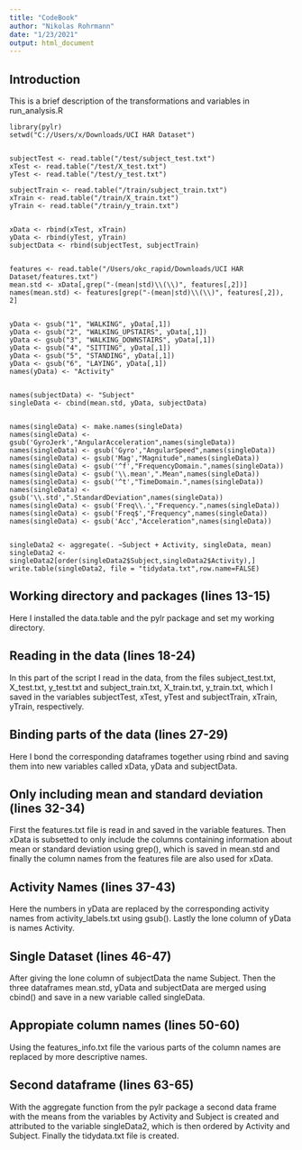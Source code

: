 ```yaml
---
title: "CodeBook"
author: "Nikolas Rohrmann"
date: "1/23/2021"
output: html_document
---
```

## Introduction

This is a brief description of the transformations and variables in 
run_analysis.R


```library(data.table)
library(pylr)
setwd("C://Users/x/Downloads/UCI HAR Dataset")


subjectTest <- read.table("/test/subject_test.txt")
xTest <- read.table("/test/X_test.txt")
yTest <- read.table("/test/y_test.txt")

subjectTrain <- read.table("/train/subject_train.txt")
xTrain <- read.table("/train/X_train.txt")
yTrain <- read.table("/train/y_train.txt")


xData <- rbind(xTest, xTrain)
yData <- rbind(yTest, yTrain)
subjectData <- rbind(subjectTest, subjectTrain)


features <- read.table("/Users/okc_rapid/Downloads/UCI HAR Dataset/features.txt")
mean.std <- xData[,grep("-(mean|std)\\(\\)", features[,2])]
names(mean.std) <- features[grep("-(mean|std)\\(\\)", features[,2]), 2]


yData <- gsub("1", "WALKING", yData[,1])
yData <- gsub("2", "WALKING_UPSTAIRS", yData[,1])
yData <- gsub("3", "WALKING_DOWNSTAIRS", yData[,1])
yData <- gsub("4", "SITTING", yData[,1])
yData <- gsub("5", "STANDING", yData[,1])
yData <- gsub("6", "LAYING", yData[,1])
names(yData) <- "Activity"


names(subjectData) <- "Subject"
singleData <- cbind(mean.std, yData, subjectData)


names(singleData) <- make.names(singleData)
names(singleData) <- gsub('GyroJerk',"AngularAcceleration",names(singleData))
names(singleData) <- gsub('Gyro',"AngularSpeed",names(singleData))
names(singleData) <- gsub('Mag',"Magnitude",names(singleData))
names(singleData) <- gsub('^f',"FrequencyDomain.",names(singleData))
names(singleData) <- gsub('\\.mean',".Mean",names(singleData))
names(singleData) <- gsub('^t',"TimeDomain.",names(singleData))
names(singleData) <- gsub('\\.std',".StandardDeviation",names(singleData))
names(singleData) <- gsub('Freq\\.',"Frequency.",names(singleData))
names(singleData) <- gsub('Freq$',"Frequency",names(singleData))
names(singleData) <- gsub('Acc',"Acceleration",names(singleData))


singleData2 <- aggregate(. ~Subject + Activity, singleData, mean)
singleData2 <- singleData2[order(singleData2$Subject,singleData2$Activity),]
write.table(singleData2, file = "tidydata.txt",row.name=FALSE)
```

## Working directory and packages (lines 13-15) 

Here I installed the data.table and the pylr package and set my working
directory.

## Reading in the data (lines 18-24)

In this part  of the script I read in the data, from the files
subject_test.txt, X_test.txt, y_test.txt and subject_train.txt, 
X_train.txt, y_train.txt, which I saved in the variables subjectTest,
xTest, yTest and subjectTrain, xTrain, yTrain, respectively.

## Binding parts of the data (lines 27-29)

Here I bond the corresponding dataframes together using rbind and saving
them into new variables called xData, yData and subjectData.

## Only including mean and standard deviation (lines 32-34)

First the features.txt file is read in and saved in the variable features.
Then xData is subsetted to only include the columns containing information about mean or standard deviation using grep(), which is saved in mean.std and finally the column names from the features file are also used for xData.

## Activity Names (lines 37-43)

Here the numbers in yData are replaced by the corresponding activity names from activity_labels.txt using gsub(). Lastly the lone column of yData is names Activity.

## Single Dataset (lines 46-47)

After giving the lone column of subjectData the name Subject. Then the
three dataframes mean.std, yData and subjectData are merged using cbind() and save in a new variable called singleData.

## Appropiate column names (lines 50-60)

Using the features_info.txt file the various parts of the column names are replaced by more descriptive names. 

## Second dataframe (lines 63-65)

With the aggregate function from the pylr package a second data frame
with the means from the variables by Activity and Subject is created and attributed to the variable singleData2, which is then ordered by Activity and Subject. Finally the tidydata.txt file is created.





